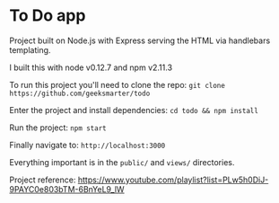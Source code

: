 # To Do app
Project built on Node.js with Express serving the HTML via handlebars templating.

I built this with node v0.12.7 and npm v2.11.3

To run this project you'll need to clone the repo:
`git clone https://github.com/geeksmarter/todo`

Enter the project and install dependencies:
`cd todo && npm install`

Run the project:
`npm start`

Finally navigate to:
`http://localhost:3000`

Everything important is in the `public/` and `views/` directories.

Project reference:
https://www.youtube.com/playlist?list=PLw5h0DiJ-9PAYC0e803bTM-6BnYeL9_lW